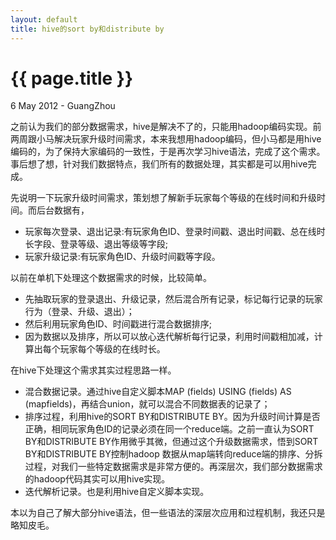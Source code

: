 ```yaml
---
layout: default
title: hive的sort by和distribute by 
---
```


 {{ page.title }}
================
<p class="meta">6 May 2012 - GuangZhou</p>

之前认为我们的部分数据需求，hive是解决不了的，只能用hadoop编码实现。前两周跟小马解决玩家升级时间需求，本来我想用hadoop编码，但小马都是用hive编码的，为了保持大家编码的一致性，于是再次学习hive语法，完成了这个需求。事后想了想，针对我们数据特点，我们所有的数据处理，其实都是可以用hive完成。  

先说明一下玩家升级时间需求，策划想了解新手玩家每个等级的在线时间和升级时间。而后台数据有，  
*  玩家每次登录、退出记录:有玩家角色ID、登录时间戳、退出时间戳、总在线时长字段、登录等级、退出等级等字段;  
*  玩家升级记录:有玩家角色ID、升级时间戳等字段。

以前在单机下处理这个数据需求的时候，比较简单。  
*  先抽取玩家的登录退出、升级记录，然后混合所有记录，标记每行记录的玩家行为（登录、升级、退出）；  
*  然后利用玩家角色ID、时间戳进行混合数据排序;  
*  因为数据以及排序，所以可以放心迭代解析每行记录，利用时间戳相加减，计算出每个玩家每个等级的在线时长。  

在hive下处理这个需求其实过程思路一样。  
*  混合数据记录。通过hive自定义脚本MAP (fields) USING (fields) AS (mapfields)，再结合union，就可以混合不同数据表的记录了；  
*  排序过程，利用hive的SORT BY和DISTRIBUTE BY。因为升级时间计算是否正确，相同玩家角色ID的记录必须在同一个reduce端。之前一直认为SORT BY和DISTRIBUTE BY作用微乎其微，但通过这个升级数据需求，悟到SORT BY和DISTRIBUTE BY控制hadoop 数据从map端转向reduce端的排序、分拆过程，对我们一些特定数据需求是非常方便的。再深层次，我们部分数据需求的hadoop代码其实可以用hive实现。  
*  迭代解析记录。也是利用hive自定义脚本实现。

本以为自己了解大部分hive语法，但一些语法的深层次应用和过程机制，我还只是略知皮毛。
